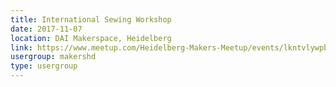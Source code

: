 ```yaml
---
title: International Sewing Workshop
date: 2017-11-07
location: DAI Makerspace, Heidelberg
link: https://www.meetup.com/Heidelberg-Makers-Meetup/events/lkntvlywpbkb/
usergroup: makershd
type: usergroup
---
```

